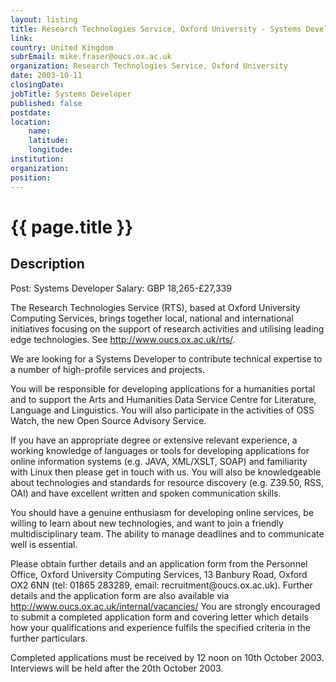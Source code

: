 ```yaml
---
layout: listing
title: Research Technologies Service, Oxford University - Systems Developer
link:
country: United Kingdom
subrEmail: mike.fraser@oucs.ox.ac.uk
organization: Research Technologies Service, Oxford University 
date: 2003-10-11
closingDate: 
jobTitle: Systems Developer
published: false
postdate:
location:
    name: 
    latitude: 
    longitude: 
institution: 
organization: 
position: 
--- 
```



# {{ page.title }}

## Description



<p>Post: Systems Developer
Salary: GBP 18,265-£27,339</p>

<p>The Research Technologies Service (RTS), based at Oxford University
Computing Services, brings together local, national and international
initiatives focusing on the support of research activities and utilising
leading edge technologies. See <a href="http://www.oucs.ox.ac.uk/rts/">http://www.oucs.ox.ac.uk/rts/</a>.</p>

<p>We are looking for a Systems Developer to contribute technical expertise
to a number of high-profile services and projects.</p>

<p>You will be responsible for developing applications for a humanities
portal and to support the Arts and Humanities Data Service Centre for
Literature, Language and Linguistics. You will also participate in the
activities of OSS Watch, the new Open Source Advisory Service.</p>

<p>If you have an appropriate degree or extensive relevant experience, a
working knowledge of languages or tools for developing applications for
online information systems (e.g. JAVA, XML/XSLT, SOAP) and familiarity
with Linux then please get in touch with us. You will also be
knowledgeable about technologies and standards for resource discovery
(e.g. Z39.50, RSS, OAI) and have excellent written and spoken
communication skills.</p>

<p>You should have a genuine enthusiasm for developing online services, be
willing to learn about new technologies, and want to join a friendly
multidisciplinary team. The ability to manage deadlines and to communicate
well is essential.</p>

<p>Please obtain further details and an application form from the Personnel
Office, Oxford University Computing Services, 13 Banbury Road, Oxford OX2
6NN (tel: 01865 283289, email: recruitment@oucs.ox.ac.uk). Further details
and the application form are also available via
<a href="http://www.oucs.ox.ac.uk/internal/vacancies/">http://www.oucs.ox.ac.uk/internal/vacancies/</a> You are strongly encouraged
to submit a completed application form and covering letter which details
how your qualifications and experience fulfils the specified criteria in
the further particulars.</p>

<P>Completed applications must be received by 12 noon on 10th October 2003.
Interviews will be held after the 20th October 2003.

</p>

